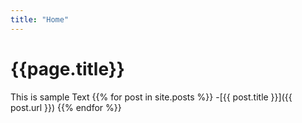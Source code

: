 ```yaml
---
title: "Home"
---
```

# {{page.title}}
This is sample Text
{{% for post in site.posts %}}
      -[{{ post.title }}]({{ post.url }})
{{% endfor %}}
